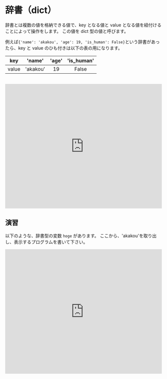 # 辞書（dict）

辞書とは複数の値を格納できる値で、key となる値と value となる値を紐付けることによって操作をします。
この値を dict 型の値と呼びます。

例えば`{'name': 'akakou', 'age': 19, 'is_human': False}`という辞書があったら、key と value のひも付きは以下の表の用になります。

|  key  |  'name'  | 'age' | 'is_human' |
| :---: | :------: | :---: | :--------: |
| value | 'akakou' |  19   |   False    |

<br>

<iframe height="400px" width="100%" src="https://repl.it/@akakou/11-1?lite=true" scrolling="no" frameborder="no" allowtransparency="true" allowfullscreen="true" sandbox="allow-forms allow-pointer-lock allow-popups allow-same-origin allow-scripts allow-modals"></iframe>

## 演習

以下のような、辞書型の変数 `hoge` があります。
ここから、'akakou'を取り出し、表示するプログラムを書いて下さい。

<iframe height="400px" width="100%" src="https://repl.it/@akakou/11-2?lite=true" scrolling="no" frameborder="no" allowtransparency="true" allowfullscreen="true" sandbox="allow-forms allow-pointer-lock allow-popups allow-same-origin allow-scripts allow-modals"></iframe>